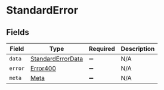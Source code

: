 # StandardError


## Fields

| Field                                                         | Type                                                          | Required                                                      | Description                                                   |
| ------------------------------------------------------------- | ------------------------------------------------------------- | ------------------------------------------------------------- | ------------------------------------------------------------- |
| `data`                                                        | [StandardErrorData](../../models/errors/standarderrordata.md) | :heavy_minus_sign:                                            | N/A                                                           |
| `error`                                                       | [Error400](../../models/errors/error400.md)                   | :heavy_minus_sign:                                            | N/A                                                           |
| `meta`                                                        | [Meta](../../models/errors/meta.md)                           | :heavy_minus_sign:                                            | N/A                                                           |